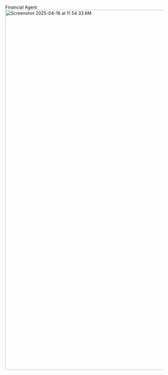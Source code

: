 Financial Agent
<img width="1152" alt="Screenshot 2025-04-18 at 11 54 33 AM" src="https://github.com/user-attachments/assets/bf1b6ebb-9512-40aa-a34e-c5e5b65ffe46" />

